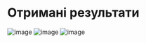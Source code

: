 # Отримані результати

![image](https://github.com/zerorchik/DS_labs/assets/103893849/ca108e06-faf7-40e6-9205-6b6ecde16c2c)
![image](https://github.com/zerorchik/DS_labs/assets/103893849/bfd1bb04-472f-4b94-b5b4-f361db942e8b)
![image](https://github.com/zerorchik/DS_labs/assets/103893849/f877926c-ff9a-4371-955e-7992cc9b3450)
